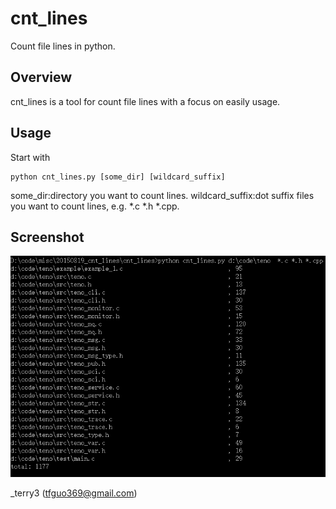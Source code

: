 # cnt_lines
Count file lines in python.

## Overview
cnt_lines is a tool for count file lines  with a focus on easily usage.

## Usage
Start with

    python cnt_lines.py [some_dir] [wildcard_suffix]

some_dir:directory you want to count lines.
wildcard_suffix:dot suffix files you want to count lines, e.g. *.c *.h *.cpp.

## Screenshot
   ![](./screenshot/cnt_lines_screenshot_1.png)

_terry3 (tfguo369@gmail.com)
